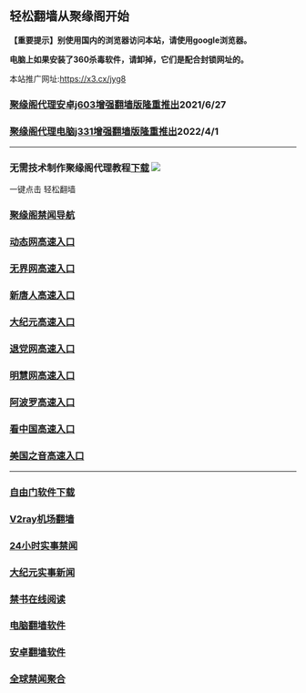 ## 轻松翻墙从聚缘阁开始

**【重要提示】别使用国内的浏览器访问本站，请使用google浏览器。**

**电脑上如果安装了360杀毒软件，请卸掉，它们是配合封锁网址的。**

本站推广网址:https://x3.cx/jyg8

### [聚缘阁代理安卓j603增强翻墙版隆重推出](https://gitlab.com/juyuange/2/-/raw/master/j603.apk)2021/6/27

### [聚缘阁代理电脑j331增强翻墙版隆重推出](https://gitlab.com/j25414/jyg/-/raw/master/j331.apk)2022/4/1

***



### 无需技术制作聚缘阁代理教程[下载](https://gitlab.com/j25414/jyg/-/raw/master/jygdl.rar)  ![](http://daohang.juyuange.eu.org/j2.gif)

一键点击 轻松翻墙

### [聚缘阁禁闻导航](https://wispy-snowflake-1498.gi6vi15d.workers.dev/aawe/e20m)

### [动态网高速入口](https://x3.cx/t99)

### [无界网高速入口](https://88g.byui.ml/366698/u12t)

### [新唐人高速入口](https://88g.byui.ml/366698/t5t)

### [大纪元高速入口](https://88g.byui.ml/366698/g7t)

### [退党网高速入口](https://88g.byui.ml/366698/d8g)

### [明慧网高速入口](https://88g.byui.ml/366698/e3g)

### [阿波罗高速入口](https://88g.byui.ml/366698/e13a)

### [看中国高速入口](https://88g.byui.ml/366698/e11n)

### [美国之音高速入口](https://88g.byui.ml/366698/e18m)
***






### [自由门软件下载](https://git.io/skyfree)

### [V2ray机场翻墙](https://github.com/bannedbook/fanqiang/wiki/V2ray%E6%9C%BA%E5%9C%BA)

### [24小时实事禁闻](https://github.com/fyvn2199/djy/blob/master/gb/n24hr.md?dfh#1)

### [大纪元实事新闻](https://github.com/fyvn2199/djy/blob/master/gb/nsc413.md?dfh#1)

### [禁书在线阅读](https://github.com/txyzum203/djy/blob/master/gb/9p.md?flntdtv#1)

### [电脑翻墙软件](https://github.com/Alvin9999/new-pac/wiki)

### [安卓翻墙软件](https://git.io/afq)

### [全球禁闻聚合](https://github.com/gfw-breaker/banned-news1/blob/master/README.md)












